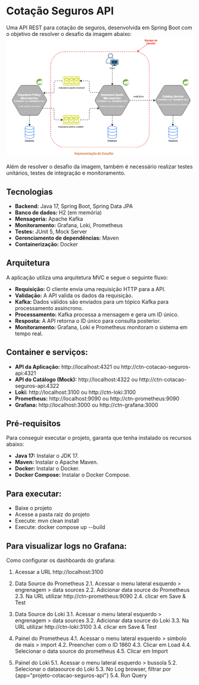 # Cotação Seguros API

Uma API REST para cotação de seguros, desenvolvida em Spring Boot com o objetivo de resolver o desafio da imagem abaixo: 
<img src="./img/desafio.png">

Além de resolver o desafio da imagem, também é necessário realizar testes unitários, testes de integração e monitoramento.

## Tecnologias
* **Backend:** Java 17, Spring Boot, Spring Data JPA
* **Banco de dados:** H2 (em memória)
* **Mensageria:** Apache Kafka
* **Monitoramento:** Grafana, Loki, Prometheus
* **Testes:** JUnit 5, Mock Server
* **Gerenciamento de dependências:** Maven
* **Containerização:** Docker

## Arquitetura
A aplicação utiliza uma arquitetura MVC e segue o seguinte fluxo:
* **Requisição:** O cliente envia uma requisição HTTP para a API.
* **Validação:** A API valida os dados da requisição.
* **Kafka:** Dados válidos são enviados para um tópico Kafka para processamento assíncrono.
* **Processamento:** Kafka processa a mensagem e gera um ID único.
* **Resposta:** A API retorna o ID único para consulta posterior.
* **Monitoramento:** Grafana, Loki e Prometheus monitoram o sistema em tempo real.

## Container e serviços:
* **API da Aplicação:** http://localhost:4321 ou http://ctn-cotacao-seguros-api:4321
* **API do Catálogo (Mock):** http://localhost:4322 ou http://ctn-cotacao-seguros-api:4322
* **Loki:** http://localhost:3100 ou http://ctn-loki:3100
* **Prometheus:** http://localhost:9090 ou http://ctn-prometheus:9090
* **Grafana:** http://localhost:3000 ou http://ctn-grafana:3000

## Pré-requisitos
Para conseguir executar o projeto, garanta que tenha instalado os recursos abaixo:
* **Java 17:** Instalar o JDK 17.
* **Maven:** Instalar o Apache Maven.
* **Docker:** Instalar o Docker.
* **Docker Compose:** Instalar o Docker Compose.

## Para executar:
* Baixe o projeto
* Acesse a pasta raíz do projeto
* Execute: mvn clean install
* Execute: docker compose up --build

## Para visualizar logs no Grafana:
Como configurar os dashboards do grafana:
1. Acessar a URL http://localhost:3100

2. Data Source do Prometheus
	2.1. Acessar o menu lateral esquerdo > engrenagem > data sources
	2.2. Adicionar data source do Prometheus
	2.3. Na URL utilizar http://ctn-prometheus:9090
	2.4. clicar em Save & Test

3. Data Source do Loki
	3.1. Acessar o menu lateral esquerdo > engrenagem > data sources
	3.2. Adicionar data source do Loki
	3.3. Na URL utilizar http://ctn-loki:3100
	3.4. clicar em Save & Test

4. Painel do Prometheus
	4.1. Acessar o menu lateral esquerdo > simbolo de mais > import
	4.2. Preencher com o ID 1860
	4.3. Clicar em Load
	4.4. Selecionar o data source do prometheus
	4.5. Clicar em Import

5. Painel do Loki
	5.1. Acessar o menu lateral esquerdo > bussola
	5.2. Selecionar o datasource do Loki
	5.3. No Log browser, filtrar por {app="projeto-cotacao-seguros-api"}
	5.4. Run Query